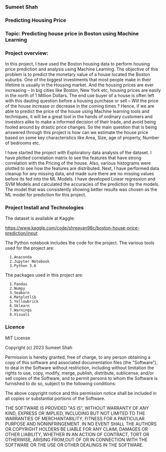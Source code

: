 ### Sumeet Shah

### Predicting Housing Price

### Topic: Predicting house price in Boston using Machine Learning

### Project overview:

In this project, I have used the Boston housing data to perform housing price prediction and analysis using Machine Learning. The objective of this problem is
to predict the monetary value of a house located the Boston suburbs. One of the biggest investments that most people make in their lifetime is usually in the 
Housing market. And the housing prices are ever increasing – In big cities like Boston, New York etc, housing prices are easily in the north of 1 Million Dollars.
The end use buyer of a house is often left with this dauting question before a housing purchase or sell – Will the price of the house increase or decrease in the
coming times ? Hence, if we are able to predict the price of the house using Machine learning tools and techniques, it will be a great tool in the hands of 
ordinary customers and investors alike to make a informed decision of their trade, and avoid being fooled around by drastic price changes. So the main question 
that is being answered through this project is how can we estimate the house price based on some key characteristics like Area, Size, age of property, 
Number of bedrooms etc. 

I have started the project with Exploratory data analysis of the dataset. I have plotted correlation matrix to see the features that have strong correlation 
with the Pricing of the house. Also, various histograms were plotted to see how the features are distributed. Next, I have performed data cleanup for any missing
data, and made sure there are no missing values before its fed into the ML Models. I have developed Linear regression and SVM Models and calculated the accuracies 
of the prediction by the models. The model that was consistently showing better results was chosen as the ML model for prediction for this project.


### Project Install and Technologies

The dataset is available at Kaggle:

https://www.kaggle.com/code/shreayan98c/boston-house-price-prediction/input

The Python notebook includes the code for the project. The various tools used for the project are:

      1.Anaconda
      2.Jupyter Notebook
      3.Python 3.6
      
The packages used in this project are:

      1.Pandas
      2.Numpy
      3.Seaborn
      4.Matplotlib
      5.Yellowbrick
      6.Sklearn
      7.Warnings
      8.Visuals

### Licence

MIT License

Copyright (c) 2023 Sumeet Shah

Permission is hereby granted, free of charge, to any person obtaining a copy of this software and associated documentation files (the "Software"), to deal in 
the Software without restriction, including without limitation the rights to use, copy, modify, merge, publish, distribute, sublicense, and/or sell copies of
the Software, and to permit persons to whom the Software is furnished to do so, subject to the following conditions:

The above copyright notice and this permission notice shall be included in all copies or substantial portions of the Software.

THE SOFTWARE IS PROVIDED "AS IS", WITHOUT WARRANTY OF ANY KIND, EXPRESS OR IMPLIED, INCLUDING BUT NOT LIMITED TO THE WARRANTIES OF MERCHANTABILITY, FITNESS 
FOR A PARTICULAR PURPOSE AND NONINFRINGEMENT. IN NO EVENT SHALL THE AUTHORS OR COPYRIGHT HOLDERS BE LIABLE FOR ANY CLAIM, DAMAGES OR OTHER LIABILITY, WHETHER
IN AN ACTION OF CONTRACT, TORT OR OTHERWISE, ARISING FROM,OUT OF OR IN CONNECTION WITH THE SOFTWARE OR THE USE OR OTHER DEALINGS IN THE SOFTWARE.
